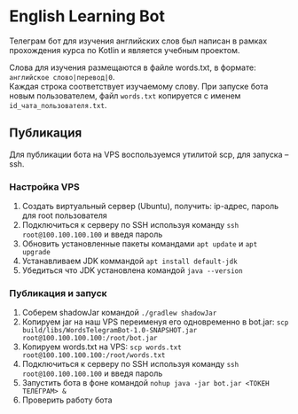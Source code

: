# English Learning Bot
Телеграм бот для изучения английских слов был написан в рамках прохождения курса по Kotlin и является учебным проектом.

Слова для изучения размещаются в файле words.txt, в формате: `английское слово|перевод|0`.  
Каждая строка соответствует изучаемому слову.
При запуске бота новым пользователем, файл `words.txt` копируется с именем `id_чата_пользователя.txt`.

## Публикация
Для публикации бота на VPS воспользуемся утилитой scp, для запуска – ssh.

### Настройка VPS
1. Создать виртуальный сервер (Ubuntu), получить: ip-адрес, пароль для root пользователя
2. Подключиться к серверу по SSH используя команду `ssh root@100.100.100.100` и введя пароль
3. Обновить установленные пакеты командами `apt update` и `apt upgrade`
4. Устанавливаем JDK коммандой `apt install default-jdk`
5. Убедиться что JDK установлена командой `java --version`

### Публикация и запуск
1. Соберем shadowJar командой `./gradlew shadowJar`
2. Копируем jar на наш VPS переименуя его одновременно в bot.jar: `scp build/libs/WordsTelegramBot-1.0-SNAPSHOT.jar root@100.100.100.100:/root/bot.jar`
3. Копируем words.txt на VPS: `scp words.txt root@100.100.100.100:/root/words.txt`
4. Подключиться к серверу по SSH используя команду `ssh root@100.100.100.100` и введя пароль
5. Запустить бота в фоне командой `nohup java -jar bot.jar <ТОКЕН ТЕЛЕГРАМ> &`
6. Проверить работу бота